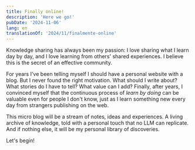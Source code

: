 ```yaml
---
title: Finally online!
description: 'Here we go!'
pubDate: '2024-11-06'
lang: en
translationOf: '2024/11/finalmente-online'
---
```


Knowledge sharing has always been my passion: I love sharing what I learn day by day, and I love learning from others' shared experiences. I believe this is the secret of an effective community.

For years I've been telling myself I should have a personal website with a blog. But I never found the right motivation. What should I write about? What stories do I have to tell? What value can I add?
Finally, after years, I convinced myself that the continuous process of _learn by doing_ can be valuable even for people I don't know, just as I learn something new every day from strangers publishing on the web.

This micro blog will be a stream of notes, ideas and experiences. A living archive of knowledge, told with a personal touch that no LLM can replicate. And if nothing else, it will be my personal library of discoveries.

Let's begin!
